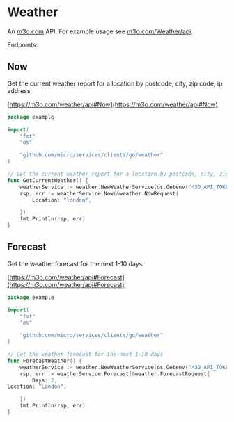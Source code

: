 # Weather

An [m3o.com](https://m3o.com) API. For example usage see [m3o.com/Weather/api](https://m3o.com/Weather/api).

Endpoints:

## Now

Get the current weather report for a location by postcode, city, zip code, ip address


[https://m3o.com/weather/api#Now](https://m3o.com/weather/api#Now)

```go
package example

import(
	"fmt"
	"os"

	"github.com/micro/services/clients/go/weather"
)

// Get the current weather report for a location by postcode, city, zip code, ip address
func GetCurrentWeather() {
	weatherService := weather.NewWeatherService(os.Getenv("M3O_API_TOKEN"))
	rsp, err := weatherService.Now(&weather.NowRequest{
		Location: "london",

	})
	fmt.Println(rsp, err)
}
```
## Forecast

Get the weather forecast for the next 1-10 days


[https://m3o.com/weather/api#Forecast](https://m3o.com/weather/api#Forecast)

```go
package example

import(
	"fmt"
	"os"

	"github.com/micro/services/clients/go/weather"
)

// Get the weather forecast for the next 1-10 days
func ForecastWeather() {
	weatherService := weather.NewWeatherService(os.Getenv("M3O_API_TOKEN"))
	rsp, err := weatherService.Forecast(&weather.ForecastRequest{
		Days: 2,
Location: "London",

	})
	fmt.Println(rsp, err)
}
```
